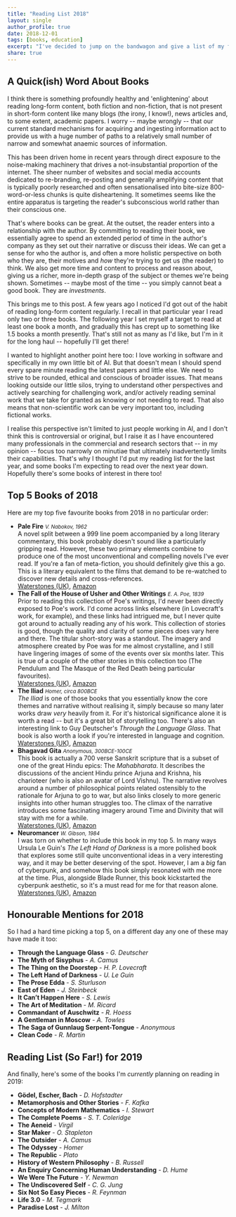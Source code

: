 ```yaml
---
title: "Reading List 2018"
layout: single
author_profile: true
date: 2018-12-01 
tags: [books, education]
excerpt: "I've decided to jump on the bandwagon and give a list of my favourite books of 2019. There's also some thoughts on the importance of books more generally too."
share: true
---
```


## A Quick(ish) Word About Books

I think there is something profoundly healthy and 'enlightening' about reading long-form content, both fiction and non-fiction, that is not present in short-form content like many blogs (the irony, I know!), news articles and, to some extent, academic papers. I worry -- maybe wrongly -- that our current standard mechanisms for acquiring and ingesting information act to provide us with a huge number of paths to a relatively small number of narrow and somewhat anaemic sources of information.

This has been driven home in recent years through direct exposure to the noise-making machinery that drives a not-insubstantial proportion of the internet. The sheer number of websites and social media accounts dedicated to re-branding, re-posting and generally amplifying content that is typically poorly researched and often sensationalised into bite-size 800-word-or-less chunks is quite disheartening. It sometimes seems like the entire apparatus is targeting the reader's subconscious world rather than their conscious one.

That's where books can be great. At the outset, the reader enters into a relationship with the author. By committing to reading their book, we essentially agree to spend an extended period of time in the author's company as they set out their narrative or discuss their ideas. We can get a sense for who the author is, and often a more holistic perspective on both who they are, their motives and _how_ they're trying to get us (the reader) to think. We also get more time and content to process and reason about, giving us a richer, more in-depth grasp of the subject or themes we're being shown. Sometimes -- maybe most of the time -- you simply cannot beat a good book. They are _investments_. 

This brings me to this post. A few years ago I noticed I'd got out of the habit of reading long-form content regularly. I recall in that particular year I read only two or three books. The following year I set myself a target to read at least one book a month, and gradually this has crept up to something like 1.5 books a month presently. That's still not as many as I'd like, but I'm in it for the long haul -- hopefully I'll get there! 

I wanted to highlight another point here too: I love working in software and specifically in my own little bit of AI. But that doesn't mean I should spend every spare minute reading the latest papers and little else. We need to strive to be rounded, ethical and conscious of broader issues. That means looking outside our little silos, trying to understand other perspectives and actively searching for challenging work, and/or actively reading seminal work that we take for granted as knowing or not needing to read. That also means that non-scientific work can be very important too, including fictional works.

I realise this perspective isn't limited to just people working in AI, and I don't think this is controversial or original, but I raise it as I have encountered many professionals in the commercial and research sectors that -- in my opinion -- focus too narrowly on minutiae that ultimately inadvertently limits their capabilities. That's why I thought I'd put my reading list for the last year, and some books I'm expecting to read over the next year down. Hopefully there's some books of interest in there too!

## Top 5 Books of 2018

Here are my top five favourite books from 2018 in no particular order:

* **Pale Fire**
    <small>*V. Nabokov, 1962*</small>
    <br>A novel split between a 999 line poem accompanied by a long literary commentary, this book probably doesn't sound like a particularly gripping read. However, these two primary elements combine to produce one of the most unconventional and compelling novels I've ever read. If you're a fan of meta-fiction, you should definitely give this a go. This is a literary equivalent to the films that demand to be re-watched to discover new details and cross-references.
    <br>[Waterstones (UK)](https://www.waterstones.com/book/pale-fire/vladimir-nabokov/mary-mccarthy/9780141185262), [Amazon](https://www.amazon.co.uk/Pale-Fire-Penguin-Modern-Classics/dp/0141185260)
* **The Fall of the House of Usher and Other Writings** 
    <small>*E. A. Poe, 1839*</small>
    <br>Prior to reading this collection of Poe's writings, I'd never been directly exposed to Poe's work. I'd come across links elsewhere (in Lovecraft's work, for example), and these links had intrigued me, but I never quite got around to actually reading any of his work. This collection of stories is good, though the quality and clarity of some pieces does vary here and there. The titular short-story was a standout. The imagery and atmosphere created by Poe was for me almost crystalline, and I still have lingering images of some of the events over six months later. This is true of a couple of the other stories in this collection too (The Pendulum and The Masque of the Red Death being particular favourites).
    <br>[Waterstones (UK)](https://www.waterstones.com/book/the-fall-of-the-house-of-usher-and-other-writings/edgar-allan-poe/harland-miller/9780141439815), [Amazon](https://www.amazon.co.uk/House-Usher-Writings-Penguin-Classics/dp/0141439815)
* **The Iliad**
    <small>*Homer, circa 800BCE*</small>
    <br>_The Iliad_ is one of those books that you essentially know the core themes and narrative without realising it, simply because so many later works draw _very_ heavily from it. For it's historical significance alone it is worth a read -- but it's a great bit of storytelling too. There's also an interesting link to Guy Deutscher's _Through the Language Glass_. That book is also worth a look if you're interested in language and cognition.
    <br>[Waterstones (UK)](https://www.waterstones.com/book/the-iliad/homer/martin-hammond/9780140444445), [Amazon](https://www.amazon.co.uk/Penguin-Classics-Homer-Iliad/dp/0140444440)
* **Bhagavad Gita** 
    <small>*Anonymous, 300BCE-100CE*</small>
    <br>This book is actually a 700 verse Sanskrit scripture that is a subset of one of the great Hindu epics: The _Mahabharata_. It describes the discussions of the ancient Hindu prince Arjuna and Krishna, his charioteer (who is also an avatar of Lord Vishnu). The narrative revolves around a number of philosophical points related ostensibly to the rationale for Arjuna to go to war, but also links closely to more generic insights into other human struggles too. The climax of the narrative introduces some fascinating imagery around Time and Divinity that will stay with me for a while.
    <br>[Waterstones (UK)](https://www.waterstones.com/book/the-bhagavad-gita/simon-brodbeck/laurie-l-patton/9780140447903), [Amazon](https://www.amazon.co.uk/Bhagavad-Gita-Penguin-Classics/dp/0140449183)
* **Neuromancer** 
    <small>*W. Gibson, 1984*</small>
    <br>I was torn on whether to include this book in my top 5. In many ways Ursula Le Guin's  _The Left Hand of Darkness_ is a more polished book that explores some still quite unconventional ideas in a very interesting way, and it may be better deserving of the spot. However, I am a _big_ fan of cyberpunk, and somehow this book simply resonated with me more at the time. Plus, alongside Blade Runner, this book kickstarted the cyberpunk aesthetic, so it's a must read for me for that reason alone.
    <br>[Waterstones (UK)](https://www.waterstones.com/book/neuromancer/william-gibson/9781473217386), [Amazon](https://www.amazon.co.uk/Neuromancer-S-F-MASTERWORKS-William-Gibson/dp/1473217385)

## Honourable Mentions for 2018

So I had a hard time picking a top 5, on a different day any one of these may have made it too:

* **Through the Language Glass** - *G. Deutscher*
* **The Myth of Sisyphus** - *A. Camus*
* **The Thing on the Doorstep** - *H. P. Lovecraft*
* **The Left Hand of Darkness** - *U. Le Guin*
* **The Prose Edda** - *S. Sturluson*
* **East of Eden** - *J. Steinbeck*
* **It Can’t Happen Here** - *S. Lewis*
* **The Art of Meditation** - *M. Ricard*
* **Commandant of Auschwitz** - *R. Hoess*
* **A Gentleman in Moscow** - *A. Towles*
* **The Saga of Gunnlaug Serpent-Tongue** - *Anonymous*
* **Clean Code** - *R. Martin*

## Reading List (So Far!) for 2019

And finally, here's some of the books I'm _currently_ planning on reading in 2019:

* **Gödel, Escher, Bach** - *D. Hofstadter*
* **Metamorphosis and Other Stories** - *F. Kafka*
* **Concepts of Modern Mathematics** - *I. Stewart*
* **The Complete Poems** - *S. T. Coleridge*
* **The Aeneid** - *Virgil*
* **Star Maker** - *O. Stapleton*
* **The Outsider** - *A. Camus*
* **The Odyssey** - *Homer*
* **The Republic** - *Plato*
* **History of Western Philosophy** - *B. Russell*
* **An Enquiry Concerning Human Understanding** - *D. Hume*
* **We Were The Future** - *Y. Newman*
* **The Undiscovered Self** - *C. G. Jung*
* **Six Not So Easy Pieces** - *R. Feynman*
* **Life 3.0** - *M. Tegmark*
* **Paradise Lost** - *J. Milton*
